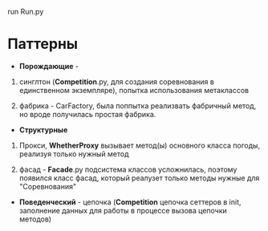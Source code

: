 run Run.py

# Паттерны

* **Порождающие** - 

1. синглтон (**Competition**.py, для создания  соревнования в единственном экземпляре), попытка использования метаклассов

2. фабрика - CarFactory, была поппытка реализвать фабричный метод, но вроде получилась простая фабрика.


* **Структурные** 
 
 1. Прокси, **WhetherProxy** вызывает метод(ы) основного класса погоды, реализуя только нужный метод
 
 2. фасад - **Facade**.py 
 подсистема классов усложнилась, поэтому  появился класс фасад, который реалузет только методы нужные  для "Соревнования"
 
 
* **Поведенческий** - цепочка (**Competition**  цепочка сеттеров в init, заполнение данных для работы в процессе вызова цепочки методов)